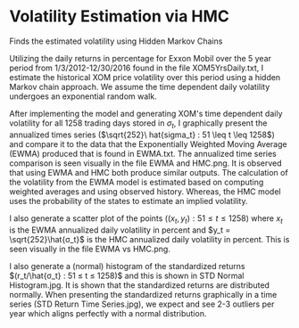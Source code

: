# Volatility Estimation via HMC
 Finds the estimated volatility using Hidden Markov Chains

Utilizing the daily returns in percentage for Exxon Mobil over the 5 year period from 
1/3/2012-12/30/2016 found in the file XOM5YrsDaily.txt, I estimate the historical XOM 
price volatility over this period using a hidden Markov chain approach. We assume the time dependent daily volatility undergoes an exponential random walk. 

After implementing the model and generating XOM's time dependent daily volatility for all 1258 trading days stored in $\sigma_t$, I graphically present the annualized times series ($\sqrt{252}\
hat{sigma_t} : 51 \leq t \leq 1258$) and compare it to the data that the Exponentially Weighted Moving Average (EWMA) produced that is found in EWMA.txt. 
The annualized time series comparison is seen visually in the file EWMA and HMC.png. It is observed that using EWMA and HMC both produce similar outputs. The calculation of the volatility from the EWMA model is estimated based on computing weighted averages and using observed history. Whereas, the HMC model uses the probability of the states to estimate an implied volatility.

I also generate a scatter plot of the points $((x_t, y_t) : 51 ≤ t ≤ 1258)$ where $x_t$ is the EWMA annualized daily volatility in percent and $y_t = \sqrt{252}\hat{σ_t}$ is the HMC annualized daily volatility in percent. This is seen visually in the file EWMA vs HMC.png.  

I also generate a (normal) histogram of the standardized returns $(r_t/\hat{σ_t} : 51 ≤ t ≤ 1258)$ and this is shown in STD Normal Histogram.jpg. It is shown that the standardized returns are distributed normally. When presenting the standardized returns graphically in a time series (STD Return Time Series.jpg), we expect and see 2-3 outliers per year which aligns perfectly with a normal distribution. 
